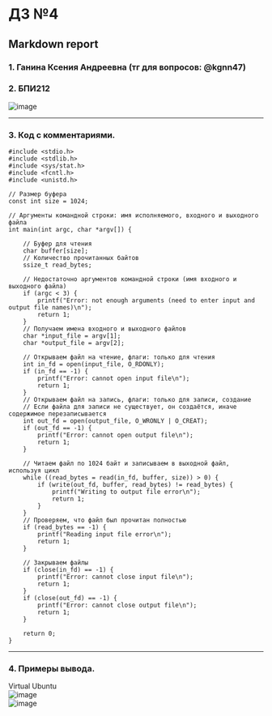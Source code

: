 #  ДЗ №4 #
## Markdown report <br> ##

### 1. Ганина Ксения Андреевна (тг для вопросов: @kgnn47) <br> ###
### 2. БПИ212 <br> ###

![image](https://user-images.githubusercontent.com/114473740/218279924-187caf3b-eb1f-4872-8b40-77c6e92cb6d7.png)
________________________

### 3. Код с комментариями. <br> ###

```с
#include <stdio.h>
#include <stdlib.h>
#include <sys/stat.h>
#include <fcntl.h>
#include <unistd.h>

// Размер буфера
const int size = 1024;

// Аргументы командной строки: имя исполняемого, входного и выходного файла
int main(int argc, char *argv[]) {

    // Буфер для чтения
    char buffer[size];
    // Количество прочитанных байтов
    ssize_t read_bytes;

    // Недостаточно аргументов командной строки (имя входного и выходного файла)
    if (argc < 3) {
        printf("Error: not enough arguments (need to enter input and output file names)\n");
        return 1;
    }
    // Получаем имена входного и выходного файлов
    char *input_file = argv[1];
    char *output_file = argv[2];

    // Открываем файл на чтение, флаги: только для чтения
    int in_fd = open(input_file, O_RDONLY);
    if (in_fd == -1) {
        printf("Error: cannot open input file\n");
        return 1;
    }
    // Открываем файл на запись, флаги: только для записи, создание
    // Если файла для записи не существует, он создаётся, иначе содержимое перезаписывается
    int out_fd = open(output_file, O_WRONLY | O_CREAT);
    if (out_fd == -1) {
        printf("Error: cannot open output file\n");
        return 1;
    }

    // Читаем файл по 1024 байт и записываем в выходной файл, используя цикл
    while ((read_bytes = read(in_fd, buffer, size)) > 0) {
        if (write(out_fd, buffer, read_bytes) != read_bytes) {
            printf("Writing to output file error\n");
            return 1;
        }
    }
    // Проверяем, что файл был прочитан полностью
    if (read_bytes == -1) {
        printf("Reading input file error\n");
        return 1;
    }

    // Закрываем файлы
    if (close(in_fd) == -1) {
        printf("Error: cannot close input file\n");
        return 1;
    }
    if (close(out_fd) == -1) {
        printf("Error: cannot close output file\n");
        return 1;
    }

    return 0;
}

```
________________________

### 4. Примеры вывода. <br> ###

Virtual Ubuntu <br>
![image](https://user-images.githubusercontent.com/114473740/218282219-c71b1e5b-2f26-4206-9f34-0093015b098b.png) <br>
![image](https://user-images.githubusercontent.com/114473740/218282352-d690a8a6-04fe-4b1a-adf3-7f5188209206.png)


